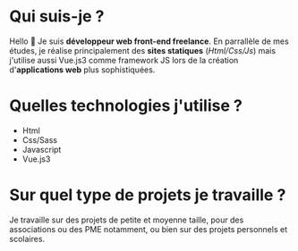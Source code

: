 # Qui suis-je ?

Hello 👋 Je suis **développeur web front-end freelance**. En parrallèle de mes études, je réalise principalement des **sites statiques** (*Html/Css/Js*) mais j'utilise aussi Vue.js3 comme framework JS lors de la création d'**applications web** plus sophistiquées. 

# Quelles technologies j'utilise ?

- Html
- Css/Sass
- Javascript
- Vue.js3

# Sur quel type de projets je travaille ?

Je travaille sur des projets de petite et moyenne taille, pour des associations ou des PME notamment, ou bien sur des projets personnels et scolaires. 



<!--
**DevArPro/DevArPro** is a ✨ _special_ ✨ repository because its `README.md` (this file) appears on your GitHub profile.

Here are some ideas to get you started:

- 🔭 I’m currently working on ...
- 🌱 I’m currently learning ...
- 👯 I’m looking to collaborate on ...
- 🤔 I’m looking for help with ...
- 💬 Ask me about ...
- 📫 How to reach me: ...
- 😄 Pronouns: ...
- ⚡ Fun fact: ...
-->
